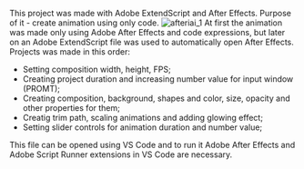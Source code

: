 This project was made with Adobe ExtendScript and After Effects. Purpose of it - create animation using only code.
![afteriai_1](https://user-images.githubusercontent.com/103639007/185755410-5c5a44af-e91a-4955-948e-4c0385f5d659.gif)
At first the animation was made only using Adobe After Effects and code expressions, but later on an Adobe ExtendScript file was used to automatically open After Effects.
Projects was made in this order:
  - Setting composition width, height, FPS;
  - Creating project duration and increasing number value for input window (PROMT);
  - Creating composition, background, shapes and color, size, opacity and other properties for them;
  - Creatig trim path, scaling animations and adding glowing effect;
  - Setting slider controls for animation duration and number value;
  
This file can be opened using VS Code and to run it Adobe After Effects and Adobe Script Runner extensions in VS Code are necessary.
